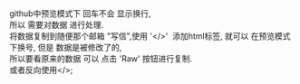 <div><div>github中预览模式下 回车不会 显示换行,</div><div>所以 需要对数据 进行处理.</div><div>将数据复制到随便那个邮箱 "写信",使用 '&lt;/&gt;'&nbsp; 添加html标签, 就可以 在预览模式下换号, 但是 数据是被修改了的,&nbsp;</div><div>所以要看原来的数据 可以 点击 'Raw' 按钮进行复制.</div><div>或者反向使用&lt;/&gt;;</div></div>
